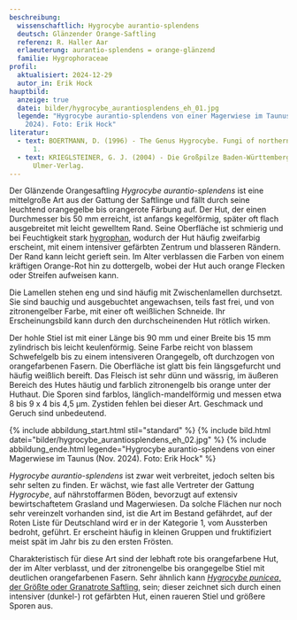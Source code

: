 ```yaml
---
beschreibung:
  wissenschaftlich: Hygrocybe aurantio-splendens
  deutsch: Glänzender Orange-Saftling
  referenz: R. Haller Aar
  erlaeuterung: aurantio-splendens = orange-glänzend
  familie: Hygrophoraceae
profil:
  aktualisiert: 2024-12-29
  autor_in: Erik Hock
hauptbild:
  anzeige: true
  datei: bilder/hygrocybe_aurantiosplendens_eh_01.jpg
  legende: "Hygrocybe aurantio-splendens von einer Magerwiese im Taunus (Nov.
    2024). Foto: Erik Hock"
literatur:
  - text: BOERTMANN, D. (1996) - The Genus Hygrocybe. Fungi of northern Europe - Vol
      1.
  - text: KRIEGLSTEINER, G. J. (2004) - Die Großpilze Baden-Württembergs. Band 4.
      Ulmer-Verlag.
---
```

Der Glänzende Orangesaftling *Hygrocybe aurantio-splendens* ist eine mittelgroße Art aus der Gattung der Saftlinge und fällt durch seine leuchtend orangegelbe bis orangerote Färbung auf. Der Hut, der einen Durchmesser bis 50 mm erreicht, ist anfangs kegelförmig, später oft flach ausgebreitet mit leicht gewelltem Rand. Seine Oberfläche ist schmierig und bei Feuchtigkeit stark [hygrophan](hygrophan "Glossar"), wodurch der Hut häufig zweifarbig erscheint, mit einem intensiver gefärbten Zentrum und blasseren Rändern. Der Rand kann leicht gerieft sein. Im Alter verblassen die Farben von einem kräftigen Orange-Rot hin zu dottergelb, wobei der Hut auch orange Flecken oder Streifen aufweisen kann.

Die Lamellen stehen eng und sind häufig mit Zwischenlamellen durchsetzt. Sie sind bauchig und ausgebuchtet angewachsen, teils fast frei, und von zitronengelber Farbe, mit einer oft weißlichen Schneide. Ihr Erscheinungsbild kann durch den durchscheinenden Hut rötlich wirken.

Der hohle Stiel ist mit einer Länge bis 90 mm und einer Breite bis 15 mm zylindrisch bis leicht keulenförmig. Seine Farbe reicht von blassem Schwefelgelb bis zu einem intensiveren Orangegelb, oft durchzogen von orangefarbenen Fasern. Die Oberfläche ist glatt bis fein längsgefurcht und häufig weißlich bereift. 
Das Fleisch ist sehr dünn und wässrig, im äußeren Bereich des Hutes häutig und farblich zitronengelb bis orange unter der Huthaut. Die Sporen sind farblos, länglich-mandelförmig und messen etwa 8 bis 9 x 4 bis 4,5 µm. Zystiden fehlen bei dieser Art. Geschmack und Geruch sind unbedeutend.

{% include abbildung_start.html stil="standard" %}
{% include bild.html datei="bilder/hygrocybe_aurantiosplendens_eh_02.jpg" %}
{% include abbildung_ende.html legende="Hygrocybe aurantio-splendens von einer Magerwiese im Taunus (Nov. 2024). Foto: Erik Hock" %}

*Hygrocybe aurantio-splendens* ist zwar weit verbreitet, jedoch selten bis sehr selten zu finden. Er wächst, wie fast alle Vertreter der Gattung *Hygrocybe*, auf nährstoffarmen Böden, bevorzugt auf extensiv bewirtschaftetem Grasland und Magerwiesen. Da solche Flächen nur noch sehr vereinzelt vorhanden sind, ist die Art im Bestand gefährdet, auf der Roten Liste für Deutschland wird er in der Kategorie 1, vom Aussterben bedroht, geführt. Er erscheint häufig in kleinen Gruppen und fruktifiziert meist spät im Jahr bis zu den ersten Frösten. 

Charakteristisch für diese Art sind der lebhaft rote bis orangefarbene Hut, der im Alter verblasst, und der zitronengelbe bis orangegelbe Stiel mit deutlichen orangefarbenen Fasern. Sehr ähnlich kann [*Hygrocybe punicea*, der Größte oder Granatrote Saftling](/pilze/hygrocybe-punicea-granatroter-saftling), sein; dieser zeichnet sich durch einen intensiver (dunkel-) rot gefärbten Hut, einen raueren Stiel und größere Sporen aus.  